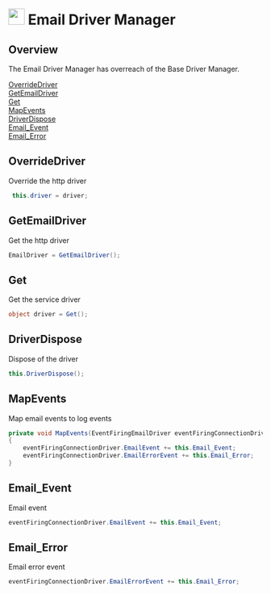 # <img src="resources/maqslogo.ico" height="32" width="32"> Email Driver Manager

## Overview
The Email Driver Manager has overreach of the Base Driver Manager.

[OverrideDriver](#OverrideDriver)  
[GetEmailDriver](#GetWebSeriveDriver)    
[Get](#Get)  
[MapEvents](#MapEvents)  
[DriverDispose](#DriverDispose)  
[Email_Event](#Email_Event)  
[Email_Error](#Email_Error)  

## OverrideDriver
Override the http driver
```csharp
 this.driver = driver;
 ```

## GetEmailDriver
Get the http driver
 ```csharp
EmailDriver = GetEmailDriver();
 ```

## Get
Get the service driver
```csharp
object driver = Get();
```

## DriverDispose
Dispose of the driver
```csharp
this.DriverDispose();
```

## MapEvents
Map email events to log events
```csharp
private void MapEvents(EventFiringEmailDriver eventFiringConnectionDriver)
{
    eventFiringConnectionDriver.EmailEvent += this.Email_Event;
    eventFiringConnectionDriver.EmailErrorEvent += this.Email_Error;
}
```

## Email_Event
Email event
```csharp
eventFiringConnectionDriver.EmailEvent += this.Email_Event;
```

## Email_Error
Email error event
```csharp
eventFiringConnectionDriver.EmailErrorEvent += this.Email_Error;
```